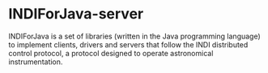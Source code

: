 # INDIForJava-server
INDIForJava is a set of libraries (written in the Java programming language) to implement clients, drivers and servers that follow the INDI distributed control protocol, a protocol designed to operate astronomical instrumentation.
